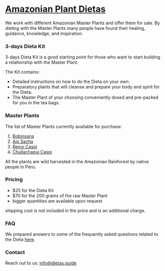 # [Amazonian Plant Dietas](./)

We work with different Amazonian Master Plants and offer them for sale.
By dieting with the Master Plants many people have found their healing, guidance, knowledge, and inspiration.

### 3-days Dieta Kit

3-days Dieta Kit is a good starting point for those who want to start building a relationship with the Master Plant. 

The Kit contains:
- Detailed instructions on how to do the Dieta on your own.
- Preparatory plants that will cleanse and prepare your body and spirit for the Dieta.
- The Master Plant of your choosing conveniently dosed and pre-packed for you in the tea bags.

### Master Plants

The list of Master Plants currently available for purchase:
1. [Bobinsana](./bobinsana)
2. [Ajo Sacha](./ajosacha)
3. [Remo Caspi](./remo)
4. [Chullachaqui Caspi](./chullachaqui)

All the plants are wild harvested in the Amazonian Rainforest by native people in Peru.

### Pricing

- $25 for the Dieta Kit
- $70 for the 200 grams of the raw Master Plant
- bigger quantities are available upon request

shipping cost is not included in the price and is an additional charge. 

### FAQ
We prepared answers to some of the frequently asked questions related to the Dieta [here](./faq).

### Contact

Reach out to us: [info@dietas.guide](mailto:info@dietas.guide)
